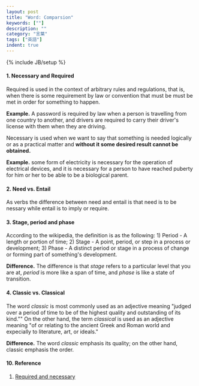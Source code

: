 ```yaml
---
layout: post
title: "Word: Comparsion"
keywords: [""]
description: ""
category: "言葉"
tags: ["英語"]
indent: true
---
```

{% include JB/setup %}


#### 1. Necessary and Required
Required is used in the context of arbitrary rules and regulations, that is,
when there is some requirement by law or convention that must be must be met in
order for something to happen.

**Example.** A password is required by law when a person is travelling from one
country to another, and drivers are required to carry their driver's license
with them when they are driving.

  Necessary is used when we want to say that something is needed logically or as
a practical matter and **without it some desired result cannot be obtained.**


**Example.** some form of electricity is necessary for the operation of
electrical devices, and it is necessary for a person to have reached puberty for
him or her to be able to be a biological parent.


#### 2. Need vs. Entail
As verbs the difference between need and entail is that need is to be nessary
while entail is to imply or require.


#### 3. Stage, period and phase
According to the wikipedia, the definition is as the following: 1) Period - A
length or portion of time;  2) Stage - A point, period, or step in a process or
development; 3) Phase - A distinct period or stage in a process of change or
forming part of something's development.

**Difference.** The difference is that *stage* refers to a particular level that
you are at, *period* is more like a span of time, and *phase* is like a state of
transition.

#### 4. Classic vs. Classical

The word *classic* is most commonly used as an adjective meaning "judged over a
period of time to be of the highest quality and outstanding of its kind."" On
the other hand, the term *classical* is used as an adjective meaning "of or
relating to the ancient Greek and Roman world and expecially to literature, art,
or ideals."

**Difference.** The word *classic* emphasis its quality; on the other hand,
classic emphasis the order.




#### 10. Reference
1. [Required and necessary](https://www.quora.com/What-is-the-difference-between-required-and-necessary#:~:text=*%E2%80%9DNecessary%E2%80%9D%3A%20Something%20that,Asking%20someone%20to%20do%20something.)




